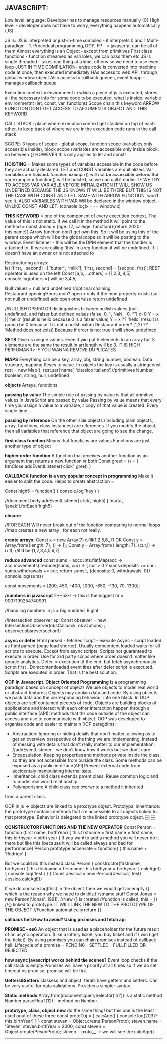**JAVASCRIPT:**
---
Low level language: Developer has to manage resources manually (C)
High level - developer does not have to worry, everything happens automatically (JS)

JS is: 
JS is interpreted or just-in-time compiled - it interprets 0 and 1 
Multi-paradigm - 1. Procedual programming, OOP, FP - > javascript can be all of them
Almost everything is an Object - except from primitives 
First class functions - function streamed as variables, we can pass them etc
JS Is single threaded - takes one thing at a time, otherwise we need to use event loop
JUST IN TIME COMPILATION- entire code is converted into machine code at once, then executed immediately
HAs access to web API, through global window object 
Also access to callback queues, event loppp - manages callback queue

Execution context = environment in which a piece of js is executed, stores all the necessary info for some code to be executed.
				what is inside: variable environmertnt (let, const, var, functions) 
				Scope chain 
				this keyword 
				ARROW FUNCTION DONT GET ACCESS TO ARGUMENTS OBJECT AND THIS KEYWORD

CALL STACK : place where execution context get stacked on top of each other, to keep track of where we are in the execution
			code runs in the call stack

SCOPE: 3 types of scope - global scope, function scope (variables only accessible inside), block scope (variables are accessible only inside block, so between {} HOWEVER this only applies to let and const! 

**HOISTING** 
= Makes some types of variables accessible in the code before they are actually declared. LET and CONST variables are unitialized. Var variables are hoisted. function example() will not be accessible before. But var example = function() will be hoisted, so we can call it earlier. IF WE TRY TO ACCESS VAR VARIABLE VEFORE INITIALIZATION IT WILL SHOW US UNDEFINED BECAUSE THE JS KNOWS IT WILL BE THERE BUT THIS IS NOT THE CASE WITH CONST AND LET. SAME WITH ARROW FUNCTION, won’t see it. ALSO VARIABLES WITH VAR Will be declared in the window object. UNLIKE CONST AND LET. (console.log(x === window.x)

**THIS KEYWORD**
= one of the component of every execution context. The value of this is not static. 
If we call it in the method it will point to the method = const Jonas = {age: 12, callAge: function(){return 2020- this.name}}
Arrow function don’t get own this. So it will be using this of the parent scope which will be the global scope so it will be posting to the window. 
Event listener - this will be the DPM element that the handler is attached to. 
If we are calling ‘this’ in a reg function it will be undefined. If it doesn’t have an owner or is not attached to 

Restructuring arrays:  
let [first, , second] =[‘’butter’’, “milk”];
[first, second] = [second, first];
REST operator is used on the left 
Const [a,b, …others] = [1,2,3,,4,5]
console.log(others =) will be 3,4,5,

Null values = null and undefined //optional chaining 
Restaurant.openingHours.mon?.open = only if the mon property exists (so not null or undefined)  add open  otherwise return undefined

//NULLISH OPERATOR distinguishes between nullish values (null, undefined_ and falser but defined values (false, 0, ‘’, NaN, -0, “”)
x=0
Y = x || ‘hello’ (result is hello because 0 is a falser value)
Y = x ?? ‘hello’ (result is gonna be 0 because it is not a nullsh value)
Restaurant.order?.(1,2) ?? ‘Method does not exist)
Because if order is not true it will show undefined 

**SETS**
Give us unique values. Even if you put 5 elements to an array but 3 elements are the same the result in arr.length will be 3. 
IT IS HIGH PERFOMANR> IF YOU WANNA REMOVE DUPLICATES

**MAPS**
Everything can be a key, array, obj, string number, boolean. Data stracure, mapping Keyes to value. In objects the key is usually a stringconst rest = new Map();
rest.ser(‘name’, ‘classico italiano’)//primitives 
Number, boolean, string, null, undefined

**objects**
Arrays, functions

**passing by value** 
The simple rule of passing by value is that all primitive values in JavaScript are passed by value
Passing by value means that every time you assign a value to a variable, a copy of that value is created. Every single time.

**passing by reference**
On the other side objects (including plain objects, array, functions, class instances) are references. If you modify the object, then all variables that reference that object are going to see the change.

**first class function** 
Means that functions are values 
Functions are just another type of object 

**higher order function** 
A function that receives another function as an argument that returns a new function or both 
Const greet = () = {
btnClose.addEventListener(‘click’, greet)
}

**CALLBACK function is a very popular concept in programming**
Make it easier to split the code. 
Helps to create abstraction = 

Const high5 = function() {
	console.log(‘hey’)
}

//document.body.addEventListener(‘click’, high5)
[‘marta’, ‘janek’].forEach(high5)

**closure** 


//FOR EACH Will never break out of the function comparing to normal loops
//map creates a new array , for each not really. 


**create arrays:** 
Const x = new Array(7)
x.fill(1,2,5,6,,7)
OR
Const y = Array.from({length: 7}, () => 1);
Const y = Array.from({ length: 7}, (cur,i) => i+1); //it’d be [1,2,3,4,5,6,7]


**reduce advanced**
const sums = accounts.flatMap(acc => acc.movements).reduce((sums, cur) => {
    cur > 0 ? sums.deposits += cur : sums.withdrawals += cur;
return sums
}, {deposits: 0, withdrawals: 0})
console.log(sums)

const movements = [200, 450, -400, 3000, -650, -130, 70, 1300];

**/numbers in javascript** 
2**53-1 -> this is the biggest nr = 9007199254740991

//handling numbers in js = big numbers 
BigInt

//intersection observer api
Const observer = new IntersectionObserver(obsCallback, obsOptions) ;
observer.obsreve(section1)

**async or defer** 
Html parsed - fetched script - execute 
Async - script loaded as html parsed (page load shorter). Usually domcontent loaded waits for all scripts to execute. Except from async scripts. Scripts not guaranteed to execute in order. Use for 3rd party scrips where order doesn’t matter like google analytics. 
Defer. = execution till the end, but fetch asynchronously script first . Domcontentloaded event fires after defer script is executed. Scripts are executed in order. That is the best solution. 

**OOP In Javascript. Object Oriented Programming**
Is a programming paradigm based on concept of objects
We use objects to model real world or abstract features;
Objects may contain data and code. By using objects we pack data and the corresponding behaviour into one black.
In OOP objects are self contained pieceds of code.
Objects are building blocks of applications and interact with each other
Interaction happen through a public interface (API): methods that the code outside of the object can access and use to communicate with object. 
OOP was developed to organise code and easier to maintain
OOP paragdims:
- Abstraction: Ignoring or hiding details that don’t matter, allowing us to get an overview perspective of the thing we are implementing, instead of messing with details that don’t really matter to our implementation. //addEventListener - we don’t know how it works but we don’t care
- Encapsulation: Keeping properties and methods private inside the class, so they are not accessible from outside the class. Some methods can be exposed as a public interface(API).Prevent external code from accidentaly manipulating internal state. 
- Inheritance: child class extends parent class. Reuse common logic and to model real world relationship. 
- Polymporishm: A child class can overwrite a method it inherited

 from a parent class. 

OOP in js -> objects are linked to a prototype object. Prototypal inheritance: the prototype contains methods that are accessible to all objects linked to that prototype. Behavior is delegated to the linked prototype object. 
￼
￼

**CONSTRUCTOR FUNCTIONS AND THE NEW OPERATOR**
Const Person = function (first name, birthYear) {
	this.firstname = first name = first name;
	this.birthyear = birth year
}
If you want to add a method you will never do it there but like this (because it will be called always and bad for performance)
Person.prototype.accelerate = function() {
	this.name + ‘Rodrigo’
}

But we could do this instead:class Person {
	constructor(firstname, birthyear) {
		this.firstname = firstname;
		this.birthyear = birthyear;
	}
	calcAge() {
		console.log(‘test’)
	}
}
Const Jessica = new Person(‘Jessica’, test)
Jessica.calcAgE()

If we do console.log(this) in the object, then we would get an empty {} which is the reason why we need to do this.firstname stuff
Const Jonas = new Person(‘Jonas’, 1991);
//New {} is created
//function is called, this = {}
//{} linked to prototype. IT WILL LINK THE NEW TO THE PROTOTYPE OF THE OBJECT
//Function automatically return {}

**callback hell.How to avoid? Using promises and fetch api**

**PROMISE - es6**
An object that is used as a placeholder for the future result of an async operation. (Like a lottery ticket, you buy ticket and if I win I get the ticket). By using promises you can chain promises instead of callback hell. 
Lifecycle of a promise = PENDING - SETTLED - FULLFILLED OR REJECTED

**how async javascript works behind the scenes?** 
Event loop checks if the call stack is empty.Promises will have a priority at all times so if we do set timeout vs promise, promise will be first 

**Getters&Setters**
classess and object literals have getters and setters. Can be very useful for data validations. Provides a simpler syntax. 

**Static methods** 
Array.from(document.querySelector('h1')) is a static method
Number.parseFloaT(12) - method on Number. 


**prototype, class, object.new**
do the same thing! but this one is the least used oout of these three
const protoObj = { 
    calcAge() {
        console.log(2037-this.birthYear)
    }
 }
 const steven = Object.create(PersonProto);
 steven.name = 'Steven'
 steven.birthYear = 2000;
 const steven = Object.create(PesonProto);
 steven.--proto__ -> we will see the calcAge()

---